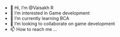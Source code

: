 - 👋 Hi, I’m @Vaisakh R
- 👀 I’m interested in Game development
- 🌱 I’m currently learning BCA
- 💞️ I’m looking to collaborate on game development
- 📫 How to reach me ...

<!---
Vaisakhr1/Vaisakhr1 is a ✨ special ✨ repository because its `README.md` (this file) appears on your GitHub profile.
You can click the Preview link to take a look at your changes.
--->
